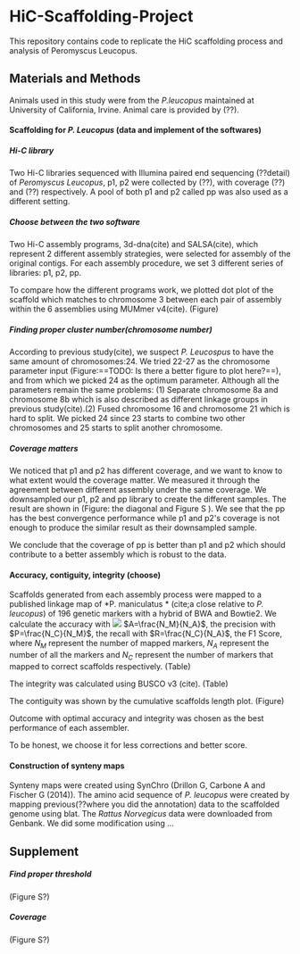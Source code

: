 # HiC-Scaffolding-Project
This repository contains code to replicate the HiC scaffolding process and analysis of Peromyscus Leucopus.

## Materials and Methods
Animals used in this study were from the *P.leucopus* maintained at University of California, Irvine. Animal care is provided by (??).

#### Scaffolding for *P. Leucopus* (data and implement of the softwares)
##### Hi-C library
Two Hi-C libraries sequenced with Illumina paired end sequencing (??detail) of *Peromyscus Leucopus*, p1, p2 were collected by (??), with coverage (??) and (??) respectively. A pool of both p1 and p2 called pp was also used as a different setting. 

##### Choose between the two software
Two Hi-C assembly programs, 3d-dna(cite) and SALSA(cite), which represent 2 different assembly strategies, were selected for assembly of the original contigs. For each assembly procedure, we set 3 different series of libraries: p1, p2, pp.

To compare how the different programs work, we plotted dot plot of the scaffold which matches to chromosome 3 between each pair of assembly within the 6 assemblies using MUMmer v4(cite). (Figure)


##### Finding proper cluster number(chromosome number)
According to previous study(cite), we suspect *P. Leucospus* to have the same amount of chromosomes:24. We tried 22-27 as the chromosome parameter input (Figure:==TODO: Is there a better figure to plot here?==), and from which we picked 24 as the optimum parameter. Although all the parameters remain the same problems: (1) Separate chromosome 8a and chromosome 8b which is also described as different linkage groups in previous study(cite).(2) Fused chromosome 16 and chromosome 21 which is hard to split. We picked 24 since 23 starts to combine two other chromosomes and 25 starts to split another chromosome. 

##### Coverage matters
We noticed that p1 and p2 has different coverage, and we want to know to what extent would the coverage matter. We measured it through the agreement between different assembly under the same coverage. We downsampled our p1, p2 and pp library to create the different samples. The result are shown in (Figure: the diagonal and Figure S ). We see that the pp has the best convergence performance while p1 and p2's coverage is not enough to produce the similar result as their downsampled sample.

We conclude that the coverage of pp is better than p1 and p2 which should contribute to a better assembly which is robust to the data.

#### Accuracy, contiguity, integrity (choose)
Scaffolds generated from each assembly process were mapped to a published linkage map of *P. maniculatus * (cite;a close relative to *P. leucopus*) of 196 genetic markers with a hybrid of BWA and Bowtie2. We calculate the accuracy with 
<img src="http://chart.googleapis.com/chart?cht=tx&chl= A=\frac{N_M}{N_A}" style="border:none;">
$A=\frac{N_M}{N_A}$, the  precision with $P=\frac{N_C}{N_M}$, the recall with $R=\frac{N_C}{N_A}$, the F1 Score, where $N_M$ represent the number of mapped markers, $N_A$ represent the number of all the markers and $N_C$ represent the number of markers that mapped to correct scaffolds respectively. (Table)

The integrity was calculated using BUSCO v3 (cite). (Table)

The contiguity was shown by the cumulative scaffolds length plot. (Figure)

Outcome with optimal accuracy and integrity was chosen as the best performance of each assembler.

To be honest, we choose it for less corrections and better score.

#### Construction of synteny maps
Synteny maps were created using SynChro (Drillon G, Carbone A and Fischer G (2014)). The amino acid sequence of *P. leucopus* were created by mapping previous(??where you did the annotation) data to the scaffolded genome using blat. The *Rattus Norvegicus* data were downloaded from Genbank. We did some modification using ...




## Supplement
##### Find proper threshold
(Figure S?)

##### Coverage
(Figure S?)

